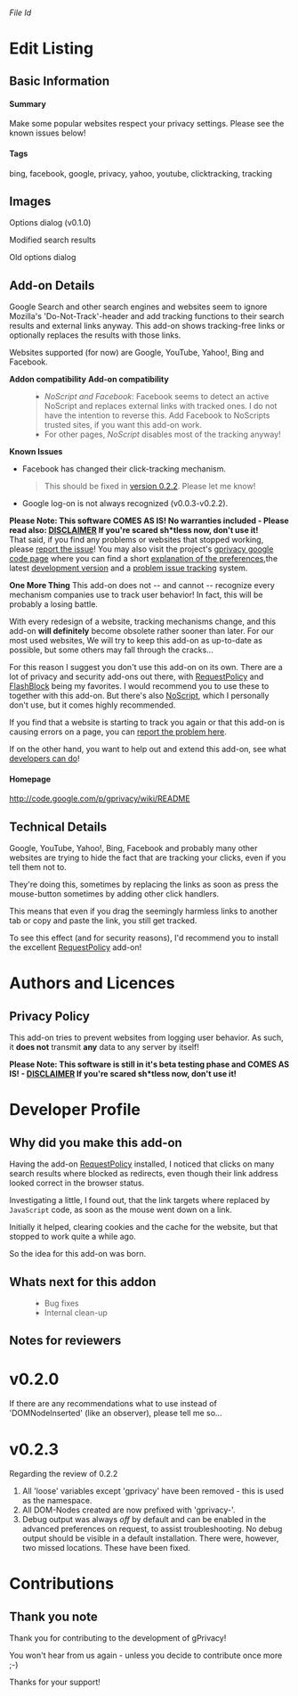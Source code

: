 

###### File $Id$ ######

# Edit Listing #
## Basic Information ##
#### Summary ####
Make some popular websites respect your privacy settings.
Please see the known issues below!

#### Tags ####
bing, facebook, google, privacy, yahoo, youtube, clicktracking, tracking

## Images ##
Options dialog (v0.1.0)

Modified search results

Old options dialog

## Add-on Details ##
Google Search and other search engines and websites seem to ignore Mozilla's 'Do-Not-Track'-header and add tracking functions to their search results and external links anyway.
This add-on shows tracking-free links or optionally replaces the results with those links.

Websites supported (for now) are Google, YouTube, Yahoo!, Bing and Facebook.

<strong>Addon compatibility</strong>
<strong>Add-on compatibility</strong>
<ul>
<blockquote><li><i>NoScript and Facebook</i>: Facebook seems to detect an active NoScript and replaces external links with tracked ones. I do not have the intention to reverse this. Add Facebook to NoScripts trusted sites, if you want this add-on work.</li>
<li>For other pages, <i>NoScript</i> disables most of the tracking anyway!</li>
</ul>
<strong>Known Issues</strong>
<ul>
<li>Facebook has changed their click-tracking mechanism.<br>
<blockquote>This should be fixed in <a href='https://addons.mozilla.org/en-US/seamonkey/addon/google-privacy/versions/'>version 0.2.2</a>. Please let me know!</li>
</blockquote><li>Google log-on is not always recognized (v0.0.3-v0.2.2).</li>
</ul></blockquote>

<strong>Please Note: This software COMES AS IS! No warranties included - Please read also: <a href='http://code.google.com/p/gprivacy/wiki/README#Disclaimer'>DISCLAIMER</a>
If you're scared sh*tless now, don't use it!<br>
</strong>
That said, if you find any problems or websites that stopped working, please <a href='http://code.google.com/p/gprivacy/issues/entry'>report the issue</a>!
You may also visit the project's <a href='http://code.google.com/p/gprivacy/wiki/README'>gprivacy google code page</a> where you can find a short <a href='http://code.google.com/p/gprivacy/wiki/README#Options'>explanation of the preferences</a>,the latest <a href='http://code.google.com/p/gprivacy/downloads/list'>development version</a> and a <a href='http://code.google.com/p/gprivacy/issues/list'>problem issue tracking</a> system.

<strong>One More Thing</strong>
This add-on does not -- and cannot -- recognize every mechanism companies use  to track user behavior! In fact, this will be probably a losing battle.

With every redesign of a website, tracking mechanisms change, and this add-on <strong>will definitely</strong> become obsolete rather sooner than later. For our most used websites, We will try to keep this add-on as up-to-date as possible, but some others may fall through the cracks...

For this reason I suggest you don't use this add-on on its own. There are a lot of privacy and security add-ons out there, with <a href='https://addons.mozilla.org/en-US/addon/requestpolicy/'>RequestPolicy</a> and <a href='http://flashblock.mozdev.org/'>FlashBlock</a> being my favorites. I would recommend you to use these to together with this add-on. But there's also <a href='https://addons.mozilla.org/en-US/addon/noscript/'>NoScript</a>, which I personally don't use, but it comes highly recommended.

If you find that a website is starting to track you again or that this add-on  is causing errors on a page, you can <a href='http://code.google.com/p/gprivacy/issues/entry'>report the problem here</a>.

If on the other hand, you want to help out and extend this add-on, see what <a href='http://code.google.com/p/gprivacy/wiki/README#Developers'>developers can do</a>!

#### Homepage ####
http://code.google.com/p/gprivacy/wiki/README

## Technical Details ##
Google, YouTube, Yahoo!, Bing, Facebook and probably many other websites are trying to hide the fact that are tracking your clicks, even if you tell them not to.

They're doing this, sometimes by replacing the links as soon as press the mouse-button sometimes by adding other click handlers.

This means that even if you drag the seemingly harmless links to another tab or copy and paste the link, you still get tracked.


To see this effect (and for security reasons), I'd recommend you to install the excellent <a href='https://addons.mozilla.org/en-US//addon/requestpolicy/'>RequestPolicy</a> add-on!

# Authors and Licences #

## Privacy Policy ##
This add-on tries to prevent websites from logging user behavior.
As such, it <strong>does not</strong> transmit <strong>any</strong> data to any server by itself!

<strong>Please Note: This software is still in it's beta testing phase and COMES AS IS! - <a href='http://code.google.com/p/gprivacy/wiki/README#Disclaimer'>DISCLAIMER</a>
If you're scared sh*tless now, don't use it!<br>
</strong>

# Developer Profile #

## Why did you make this add-on ##
Having the add-on <a href='https://addons.mozilla.org/en-US/addon/requestpolicy'>RequestPolicy</a> installed, I noticed that clicks on many search results where blocked as redirects, even though their link address looked correct in the browser status.

Investigating a little, I found out, that the link targets where replaced by `JavaScript` code, as soon as the mouse went down on a link.

Initially it helped, clearing cookies and the cache for the website, but that stopped to work quite a while ago.

So the idea for this add-on was born.

## Whats next for this addon ##
<ul>
<blockquote><li>Bug fixes</li>
<li>Internal clean-up</li>
</ul></blockquote>

## Notes for reviewers ##
# v0.2.0 #
If there are any recommendations what to use instead of 'DOMNodeInserted' (like an observer), please tell me so...

# v0.2.3 #
Regarding the review of 0.2.2
1) All 'loose' variables except 'gprivacy' have been removed - this is used as the namespace.
2) All DOM-Nodes created are now prefixed with 'gprivacy-'.
3) Debug output was always _off_ by default and can be enabled in the advanced preferences on request, to assist troubleshooting. No debug output should be visible in a default installation. There were, however, two missed locations. These have been fixed.

# Contributions #

## Thank you note ##

Thank you for contributing to the development of gPrivacy!

You won't hear from us again - unless you decide to contribute once more ;-)

Thanks for your support!